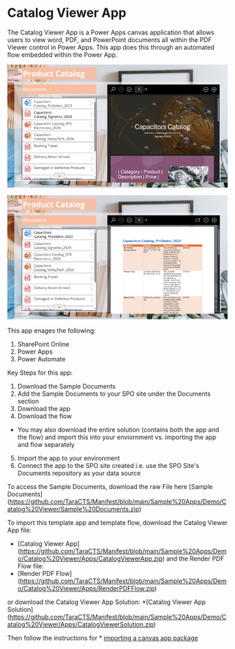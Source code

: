 # Catalog Viewer App

The Catalog Viewer App is a Power Apps canvas application that allows users to view word, PDF, and PowerPoint documents all within the PDF Viewer control in Power Apps. This app does this through an automated flow embedded within the Power App.

![App Image](https://github.com/TaraCTS/Manifest/blob/main/Sample%20Apps/Demo/Catalog%20Viewer/Images/PDFView_Resized.png)

![App Image](https://github.com/TaraCTS/Manifest/blob/main/Sample%20Apps/Demo/Catalog%20Viewer/Images/WordView_Resized.png)

This app enages the following:
1. SharePoint Online
2. Power Apps
3. Power Automate

Key Steps for this app:
1. Download the Sample Documents
2. Add the Sample Documents to your SPO site under the Documents section
3. Download the app
4. Download the flow
* You may also download the entire solution (contains both the app and the flow) and import this into your enviornment vs. importing the app and flow separately
5. Import the app to your environment
6. Connect the app to the SPO site created i.e. use the SPO Site's Documents repository as your data source

To access the Sample Documents, download the raw File here [Sample Documents] (https://github.com/TaraCTS/Manifest/blob/main/Sample%20Apps/Demo/Catalog%20Viewer/Sample%20Documents.zip)

To import this template app and template flow, download the Catalog Viewer App file: 
* [Catalog Viewer App] (https://github.com/TaraCTS/Manifest/blob/main/Sample%20Apps/Demo/Catalog%20Viewer/Apps/CatalogViewerApp.zip) and the Render PDF Flow file: 
* [Render PDF Flow] (https://github.com/TaraCTS/Manifest/blob/main/Sample%20Apps/Demo/Catalog%20Viewer/Apps/RenderPDFFlow.zip)

or download the Catalog Viewer App Solution: 
*[Catalog Viewer App Solution] (https://github.com/TaraCTS/Manifest/blob/main/Sample%20Apps/Demo/Catalog%20Viewer/Apps/CatalogViewerSolution.zip)

Then follow the instructions for * [importing a canvas app package](https://www.docs.microsoft.com/en-us/powerapps/maker/canvas-apps/export-import-app#importing-a-canvas-app-package)
